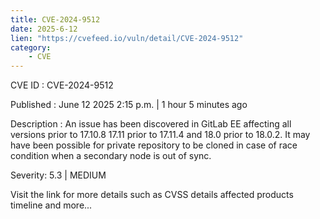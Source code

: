 ```yaml
---
title: CVE-2024-9512
date: 2025-6-12
lien: "https://cvefeed.io/vuln/detail/CVE-2024-9512"
category:
    - CVE
---
```


CVE ID : CVE-2024-9512

Published :  June 12
2025
2:15 p.m. | 1 hour
5 minutes ago

Description : An issue has been discovered in GitLab EE affecting all versions prior to 17.10.8
17.11 prior to 17.11.4
and 18.0 prior to 18.0.2. It may have been possible for private repository to be cloned in case of race condition when a secondary node is out of sync.

Severity: 5.3 | MEDIUM

Visit the link for more details
such as CVSS details
affected products
timeline
and more...
